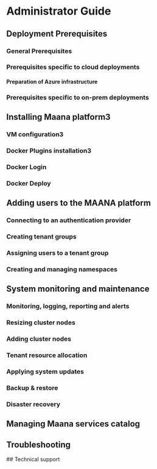 # Administrator Guide

## Deployment Prerequisites

### General Prerequisites

### Prerequisites specific to cloud deployments

#### Preparation of Azure infrastructure

### Prerequisites specific to on-prem deployments

## Installing Maana platform3 

### VM configuration3 

### Docker Plugins installation3 

### Docker Login

### Docker Deploy

## Adding users to the MAANA platform

### Connecting to an authentication provider

### Creating tenant groups

### Assigning users to a tenant group

### Creating and managing namespaces

## System monitoring and maintenance

### Monitoring, logging, reporting and alerts

### Resizing cluster nodes

### Adding cluster nodes

### Tenant resource allocation

### Applying system updates

### Backup & restore

### Disaster recovery

## Managing Maana services catalog

## Troubleshooting

​## Technical support